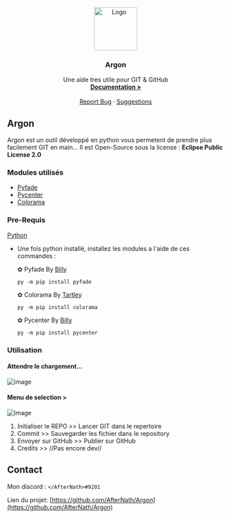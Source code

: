 <!-- PROJECT LOGO -->
<br />
<p align="center">
  <a href="#">
    <img src="https://i.ibb.co/DK0bRjQ/Argon-Crystal.png" alt="Logo" width="100" height="100">
  </a>

  <h3 align="center">Argon</h3>

  <p align="center">
    Une aide tres utile pour GIT & GitHub
    <br />
    <a href="#"><strong>Documentation »</strong></a>
    <br />
    <br />
    <a href="https://github.com/AfterNath/Argon/issues">Report Bug</a>
    ·
    <a href="https://github.com/AfterNath/Argon/issues">Suggestions</a>
  </p>
</p>

<!-- ABOUT THE PROJECT -->
## Argon

Argon est un outil développé en python vous permetent de prendre plus facilement GIT en main... Il est Open-Source sous la license : <strong> Eclipse Public License 2.0</strong>


### Modules utilisés

* [Pyfade](https://pypi.org/project/pyfade/)
* [Pycenter](https://pypi.org/project/pycenter/)
* [Colorama](https://pypi.org/project/colorama/)



### Pre-Requis
[Python](https://www.python.org/)

- Une fois python installé, installez les modules a l'aide de ces commandes :
  
  ✿ Pyfade By [Billy](https://github.com/billythegoat356)
  ```
  py -m pip install pyfade
  ```
  ✿ Colorama By [Tartley](https://github.com/tartley)
  ```
  py -m pip install colorama
  ```
  ✿ Pycenter By [Billy](https://github.com/billythegoat356)
  ```
  py -m pip install pycenter
  ```
  

### Utilisation

#### Attendre le chargement...
![image](https://user-images.githubusercontent.com/78166954/132998451-4f0b72a0-bdbd-499c-9dc6-cee06f575b1b.png)

#### Menu de selection >

![image](https://user-images.githubusercontent.com/78166954/132998482-7170e29e-ac04-4c0b-a17a-ec581544e532.png)

1. Initialiser le REPO  >> Lancer GIT dans le repertoire
2. Commit  >> Sauvegarder les fichier dans le repository                      
3. Envoyer sur GitHub  >> Publier sur GitHub   
4. Credits  >> //Pas encore dev//

#### 
<!-- CONTACT -->
## Contact

Mon discord : ```</AfterNath>#9201```

Lien du projet: [https://github.com/AfterNath/Argon](https://github.com/AfterNath/Argon)





<!-- MARKDOWN LINKS & IMAGES -->
<!-- https://www.markdownguide.org/basic-syntax/#reference-style-links -->
[contributors-shield]: https://img.shields.io/github/contributors/othneildrew/Best-README-Template.svg?style=for-the-badge
[contributors-url]: https://github.com/othneildrew/Best-README-Template/graphs/contributors
[forks-shield]: https://img.shields.io/github/forks/othneildrew/Best-README-Template.svg?style=for-the-badge
[forks-url]: https://github.com/othneildrew/Best-README-Template/network/members
[stars-shield]: https://img.shields.io/github/stars/othneildrew/Best-README-Template.svg?style=for-the-badge
[stars-url]: https://github.com/othneildrew/Best-README-Template/stargazers
[issues-shield]: https://img.shields.io/github/issues/othneildrew/Best-README-Template.svg?style=for-the-badge
[issues-url]: https://github.com/othneildrew/Best-README-Template/issues
[license-shield]: https://img.shields.io/github/license/othneildrew/Best-README-Template.svg?style=for-the-badge
[license-url]: https://github.com/othneildrew/Best-README-Template/blob/master/LICENSE.txt
[linkedin-shield]: https://img.shields.io/badge/-LinkedIn-black.svg?style=for-the-badge&logo=linkedin&colorB=555
[linkedin-url]: https://linkedin.com/in/othneildrew
[product-screenshot]: images/screenshot.png

